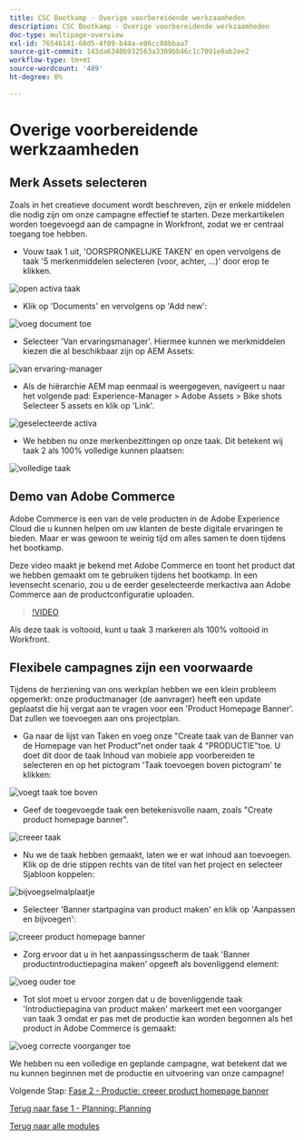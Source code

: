 ```yaml
---
title: CSC Bootkamp - Overige voorbereidende werkzaamheden
description: CSC Bootkamp - Overige voorbereidende werkzaamheden
doc-type: multipage-overview
exl-id: 76546141-68d5-4f09-b44a-e06cc08bbaa7
source-git-commit: 143da6340b932563a3309bb46c1c7091e0ab2ee2
workflow-type: tm+mt
source-wordcount: '489'
ht-degree: 0%

---
```


# Overige voorbereidende werkzaamheden

## Merk Assets selecteren

Zoals in het creatieve document wordt beschreven, zijn er enkele middelen die nodig zijn om onze campagne effectief te starten. Deze merkartikelen worden toegevoegd aan de campagne in Workfront, zodat we er centraal toegang toe hebben.

- Vouw taak 1 uit, &#39;OORSPRONKELIJKE TAKEN&#39; en open vervolgens de taak &#39;5 merkenmiddelen selecteren (voor, achter, ...)&#39; door erop te klikken.

![ open activa taak ](./images/wf-open-assets-task.png)

- Klik op &#39;Documents&#39; en vervolgens op &#39;Add new&#39;:

![ voeg document ](./images/wf-add-new-doc.png) toe

- Selecteer &#39;Van ervaringsmanager&#39;. Hiermee kunnen we merkmiddelen kiezen die al beschikbaar zijn op AEM Assets:

![ van ervaring-manager ](./images/wf-from-aem.png)

- Als de hiërarchie AEM map eenmaal is weergegeven, navigeert u naar het volgende pad: Experience-Manager > Adobe Assets > Bike shots Selecteer 5 assets en klik op &#39;Link&#39;.

![ geselecteerde activa ](./images/selected-assets.png)

- We hebben nu onze merkenbezittingen op onze taak. Dit betekent wij taak 2 als 100% volledige kunnen plaatsen:

![ volledige taak ](./images/wf-task-2-complete.png)


## Demo van Adobe Commerce

Adobe Commerce is een van de vele producten in de Adobe Experience Cloud die u kunnen helpen om uw klanten de beste digitale ervaringen te bieden. Maar er was gewoon te weinig tijd om alles samen te doen tijdens het bootkamp.

Deze video maakt je bekend met Adobe Commerce en toont het product dat we hebben gemaakt om te gebruiken tijdens het bootkamp. In een levensecht scenario, zou u de eerder geselecteerde merkactiva aan Adobe Commerce aan de productconfiguratie uploaden.

>[!VIDEO](https://video.tv.adobe.com/v/3418945?quality=12&learn=on)

Als deze taak is voltooid, kunt u taak 3 markeren als 100% voltooid in Workfront.

## Flexibele campagnes zijn een voorwaarde

Tijdens de herziening van ons werkplan hebben we een klein probleem opgemerkt: onze productmanager (de aanvrager) heeft een update geplaatst die hij vergat aan te vragen voor een &#39;Product Homepage Banner&#39;.  Dat zullen we toevoegen aan ons projectplan.

- Ga naar de lijst van Taken en voeg onze &quot;Create taak van de Banner van de Homepage van het Product&quot;net onder taak 4 &quot;PRODUCTIE&quot;toe. U doet dit door de taak Inhoud van mobiele app voorbereiden te selecteren en op het pictogram &#39;Taak toevoegen boven pictogram&#39; te klikken:

![ voegt taak toe boven ](./images/wf-add-task-above.png)

- Geef de toegevoegde taak een betekenisvolle naam, zoals &quot;Create product homepage banner&quot;.

![ creeer taak ](./images/wf-create-banner.png)

- Nu we de taak hebben gemaakt, laten we er wat inhoud aan toevoegen. Klik op de drie stippen rechts van de titel van het project en selecteer Sjabloon koppelen:

![ bijvoegselmalplaatje ](./images/wf-attach-template.png)

- Selecteer &#39;Banner startpagina van product maken&#39; en klik op &#39;Aanpassen en bijvoegen&#39;:

![ creeer product homepage banner ](./images/wf-homepage-banner.png)

- Zorg ervoor dat u in het aanpassingsscherm de taak &#39;Banner productintroductiepagina maken&#39; opgeeft als bovenliggend element:

![ voeg ouder ](./images/wf-create-banner-parent.png) toe

- Tot slot moet u ervoor zorgen dat u de bovenliggende taak &#39;Introductiepagina van product maken&#39; markeert met een voorganger van taak 3 omdat er pas met de productie kan worden begonnen als het product in Adobe Commerce is gemaakt:

![ voeg correcte voorganger ](./images/wf-predecessor.png) toe

We hebben nu een volledige en geplande campagne, wat betekent dat we nu kunnen beginnen met de productie en uitvoering van onze campagne!


Volgende Stap: [ Fase 2 - Productie: creeer product homepage banner ](../production/banner.md)

[Terug naar fase 1 - Planning: Planning](./planning.md)

[Terug naar alle modules](../../overview.md)
